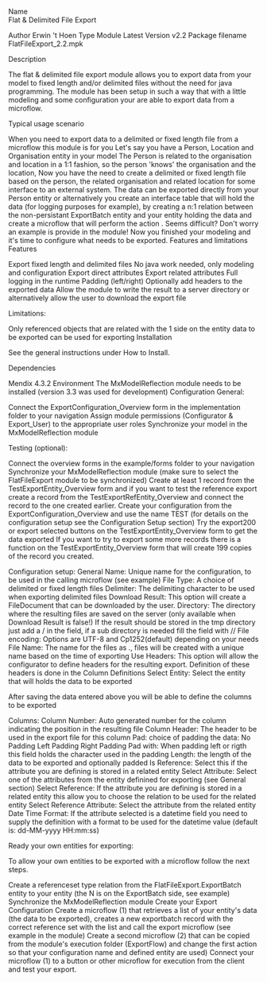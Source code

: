 Name                                                   	
Flat & Delimited File Export

 Author	Erwin 't Hoen
 Type	Module
 Latest Version	v2.2
 Package filename	FlatFileExport_2.2.mpk
 

Description
 

The flat & delimited file export module allows you to export data from your model to fixed length and/or delimited files without the need for java programming. The module has been setup in such a way that with a little modeling and some configuration your are able to export data from a microflow.

 

Typical usage scenario
 

When you need to export data to a delimited or fixed length file from a microflow this module is for you
Let's say you have a Person, Location and Organisation entity in your model
The Person is related to the organisation and location in a 1:1 fashion, so the person 'knows' the organisation and the location, Now you have the need to create a delimited or fixed length file based on the person, the related organisation and related location for some interface to an external system.
The data can be exported directly from your Person entity or alternatively you create an interface table that will hold the data (for logging purposes for example), by creating a n:1 relation between the non-persistant ExportBatch entity and your entity holding the data and create a microflow that will perform the action . Seems difficult? Don't worry an example is provide in the module!
Now you finished your modeling and it's time to configure what needs to be exported. 
Features and limitations
 Features

Export fixed length and delimited files
No java work needed, only modeling and configuration
Export direct attributes
Export related attributes
Full logging in the runtime
Padding (left/right)
Optionally add headers to the exported data
Allow the module to write the result to a server directory or alternatively allow the user to download the export file

Limitations:

Only referenced objects that are related with the 1 side on the entity data to be exported can be used for exporting
Installation
 

See the general instructions under How to Install.

Dependencies
 

Mendix 4.3.2 Environment
The MxModelReflection module needs to be installed (version 3.3 was used for development)
Configuration
General:

 

Connect the ExportConfiguration_Overview form in the implementation folder to your navigation
Assign module permissions (Configurator & Export_User) to the appropriate user roles
Synchronize your model in the MxModelReflection module
 
Testing (optional):

 

Connect the overview forms in the example/forms folder to your navigation
Synchronize your MxModelReflection module (make sure to select the FlatFileExport module to be synchronized)
Create at least 1 record from the TestExportEntity_Overview form and if you want to test the reference export create a record from the TestExportRefEntity_Overview and connect the record to the one created earlier.
Create your configuration from the ExportConfiguration_Overview and use the name TEST (for details on the configuration setup see the Configuration Setup section)
Try the export200 or export selected buttons on the TestExportEntity_Overview form to get the data exported
If you want to try to export some more records there is a function on the TestExportEntity_Overview form that will create 199 copies of the record you created.
 
 
Configuration setup:
General
Name: Unique name for the configuration, to be used in the calling microflow (see example)
File Type: A choice of delimited or fixed length files
Delimiter: The delimiting character to be used when exporting delimited files
Download Result: This option will create a FileDocument that can be downloaded by the user.
Directory: The directory where the resulting files are saved on the server (only available when Download Result is false!) If the result should be stored in the tmp directory just add a /  in the field, if a sub directory is needed fill the field with /<subdir name>/
File encoding: Options are UTF-8 and Cp1252(default) depending on your needs
File Name: The name for the files as <name>.<extension>, files will be created with a unique name based on the time of exporting
Use Headers: This option will allow the configurator to define headers for the resulting export. Definition of these headers is done in the Column Definitions
Select Entity: Select the entity that will holds the data to be exported
 
After saving the data entered above you will be able to define the columns to be exported
 
Columns:
Column Number: Auto generated number for the column indicating the position in the resulting file
Column Header: The header to be used in the export file for this column
Pad: choice of padding the data:
No Padding
Left Padding
Right Padding
Pad with: When padding left or rigth this field holds the character used in the padding
Length: the length of the data to be exported and optionally padded
Is Reference: Select this if the attribute you are defining is stored in a related entity
Select Attribute: Select one of the attributes from the entity definined for exporting (see General section)
Select Reference: If the attribute you are defining is stored in a related entity this allow you to choose the relation to be used for the related entity
Select Reference Attribute: Select the attribute from the related entity
Date Time Format: If the attribute selected is a datetime field you need to supply the definition with a format to be used for the datetime value (default is: dd-MM-yyyy HH:mm:ss)
 
Ready your own entities for exporting:

To allow your own entities to be exported with a microflow follow the next steps.

Create a referenceset type relation from the FlatFileExport.ExportBatch entity to your entity (the N is on the ExportBatch side, see example)
Synchronize the MxModelReflection module
Create your Export Configuration
Create a microflow (1) that retrieves a list of your entity's data (the data to be exported), creates a new exportbatch record with the correct reference set with the list and call the export microflow (see example in the module)
Create a second microflow (2) that can be copied from the module's execution folder (ExportFlow) and change the first action so that your configuration name and defined entity are used)
Connect your microflow (1) to a button or other microflow for execution from the client and test your export.